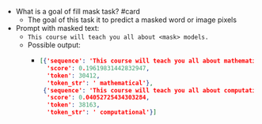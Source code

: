 - What is a goal of fill mask task? #card
	- The goal of this task it to predict a masked word or image pixels
- Prompt with masked text:
	- ```This course will teach you all about <mask> models.```
	- Possible output:
		- ```json
		  [{'sequence': 'This course will teach you all about mathematical models.',
		    'score': 0.19619831442832947,
		    'token': 30412,
		    'token_str': ' mathematical'},
		   {'sequence': 'This course will teach you all about computational models.',
		    'score': 0.04052725434303284,
		    'token': 38163,
		    'token_str': ' computational'}]
		  ```